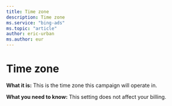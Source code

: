 ```yaml
---
title: Time zone
description: Time zone
ms.service: "bing-ads"
ms.topic: "article"
author: eric-urban
ms.author: eur
---
```


# Time zone

**What it is:** This is the time zone this campaign will operate in.

**What you need to know:** This setting does not affect your billing.


